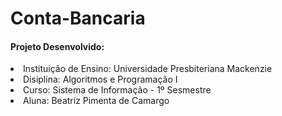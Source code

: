 ﻿# Conta-Bancaria
<h4> Projeto Desenvolvido: </h4>
<li> Instituição de Ensino: Universidade Presbiteriana Mackenzie </li>
<li> Disiplina: Algoritmos e Programação I </li>
<li> Curso: Sistema de Informação - 1º Sesmestre </li>
<li> Aluna: Beatriz Pimenta de Camargo </li>
